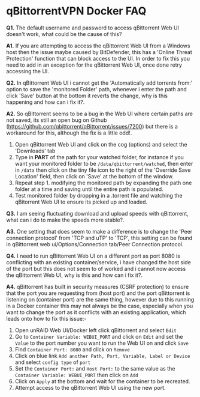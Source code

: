 # **qBittorrentVPN Docker FAQ**

**Q1.** The default username and password to access qBittorrent Web UI doesn't work, what could be the cause of this?

**A1.** If you are attempting to access the qBittorrent Web UI from a Windows host then the issue maybe caused by BitDefender, this has a 'Online Threat Protection' function that can block access to the UI. In order to fix this you need to add in an exception for the qBittorrent Web UI, once done retry accessing the UI.

**Q2.** In qBittorrent Web UI i cannot get the 'Automatically add torrents from:' option to save the 'monitored Folder' path, whenever i enter the path and click 'Save' button at the bottom it reverts the change, why is this happening and how can i fix it?.

**A2.** So qBittorrent seems to be a bug in the Web UI where certain paths are not saved, its still an open bug on Github (https://github.com/qbittorrent/qBittorrent/issues/7200) but there is a workaround for this, although the fix is a little odd!.

1. Open qBittorrent Web UI and click on the cog (options) and select the 'Downloads' tab
2. Type in **PART** of the path for your watched folder, for instance if you want your monitored folder to be ```/data/qbittorrent/watched```, then enter in ```/data``` then click on the tiny file icon to the right of the 'Override Save Location' field, then click on 'Save' at the bottom of the window.
3. Repeat step 1. modifying the monitored path by expanding the path one folder at a time and saving until the entire path is populated.
4. Test monitored folder by dropping in a .torrent file and watching the qBitorrent Web UI to ensure its picked up and loaded.

**Q3.** I am seeing fluctuating download and upload speeds with qBittorrent, what can i do to make the speeds more stable?.

**A3.** One setting that does seem to make a difference is to change the 'Peer connection protocol' from 'TCP and uTP' to 'TCP', this setting can be found in qBittorrent web ui/Options/Connection tab/Peer Connection protocol.

**Q4.** I need to run qBittorrent Web UI on a different port as port 8080 is conflicting with an existing container/service, i have changed the host side of the port but this does not seem to of worked and i cannot now access the qBittorrent Web UI, why is this and how can i fix it?.

**A4.** qBittorrent has built in security measures (CSRF protection) to ensure that the port you are requesting from (host port) and the port qBittorrent is listening on (container port) are the same thing, however due to this running in a Docker container this may not always be the case, especially when you want to change the port as it conflicts with an existing application, which leads onto how to fix this issue:-

1. Open unRAID Web UI/Docker left click qBittorrent and select `Edit`
2. Go to `Container Variable: WEBUI_PORT` and click on `Edit` and set the `Value` to the port number you want to run the Web UI on and click `Save`
3. Find `Container Port: 8080` and click on `Remove`
4. Click on blue link `Add another Path, Port, Variable, Label or Device` and select `config type` of `port`
5. Set the `Container Port:` and `Host Port:` to the same value as the `Container Variable: WEBUI_PORT` then click on `Add`
6. Click on `Apply` at the bottom and wait for the container to be recreated.
7. Attempt access to the qBittorrent Web UI using the new port.